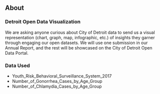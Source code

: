 ## About

### Detroit Open Data Visualization

We are asking anyone curious about City of Detroit data to send us a visual representation (chart, graph, map, infographic, etc.) of insights they garner through engaging our open datasets.  We will use one submission in our Annual Report, and the rest will be showcased on the City of Detroit Open Data Portal.

### Data Used
- Youth_Risk_Behavioral_Surveillance_System_2017
- Number_of_Gonorrhea_Cases_by_Age_Group
- Number_of_Chlamydia_Cases_by_Age_Group